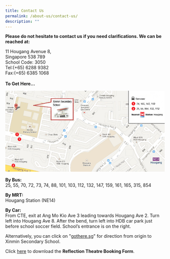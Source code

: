 ```yaml
---
title: Contact Us
permalink: /about-us/contact-us/
description: ""
---
```

**Please do not hesitate to contact us if you need clarifications. We can be reached at:**

11 Hougang Avenue 8,<br>
Singapore 538 789 <br>
School Code: 3050 <br>
Tel:(+65) 6288 9382 <br>
Fax:(+65) 6385 1068 <br>
<br>
**To Get Here...**

![school map](/images/school_map%20latest.jpeg)

**By Bus:** <br>
25, 55, 70, 72, 73, 74, 88, 101, 103, 112, 132, 147, 159, 161, 165, 315, 854
  

**By MRT:** <br>
Hougang Station (NE14)

  
**By Car:** <br>
From CTE, exit at Ang Mo Kio Ave 3 leading towards Hougang Ave 2. Turn left into Hougang Ave 8. After the bend, turn left into HDB car park just before school soccer field. School’s entrance is on the right.
  
	
Alternatively, you can click on "[gothere.sg](http://gothere.sg/)" for direction from origin to Xinmin Secondary School.

Click [here](/files/Reflection%20Theatre/rt%20booking%20form.pdf) to download the **Reflection Theatre Booking Form**.